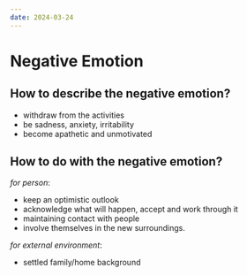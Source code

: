 ```yaml
---
date: 2024-03-24
---
```


# Negative Emotion

## How to describe the negative emotion?

- withdraw from the activities
- be sadness, anxiety, irritability
- become apathetic and unmotivated

## How to do with the negative emotion?

_for person_:

- keep an optimistic outlook
- acknowledge what will happen, accept and work through it
- maintaining contact with people
- involve themselves in the new surroundings.

_for external environment_:

- settled family/home background
